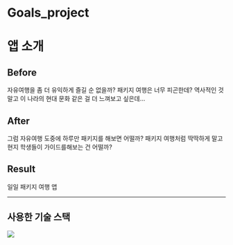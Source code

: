 # Goals_project

# 앱 소개
<h2>Before</h2>
<td>
  <tl>자유여행을 좀 더 유익하게 즐길 순 없을까?</tl>
  <tl>패키지 여행은 너무 피곤한데?</tl>
  <tl>역사적인 것 말고 이 나라의 현대 문화 같은 걸 더 느껴보고 싶은데...</tl>
</td>

<h2>After</h2>
<td>
  <tl>그럼 자유여행 도중에 하루만 패키지를 해보면 어떨까?</tl>
  <tl>패키지 여행처럼 딱딱하게 말고 현지 학생들이 가이드를해보는 건 어떨까?</tl>
</td>

<h2>Result</h2>
<td>
  <tl>일일 패키지 여행 앱</tl>
</td>

<hr/>
<h2>사용한 기술 스택</h2>
<img src="./images/Stack"/>
